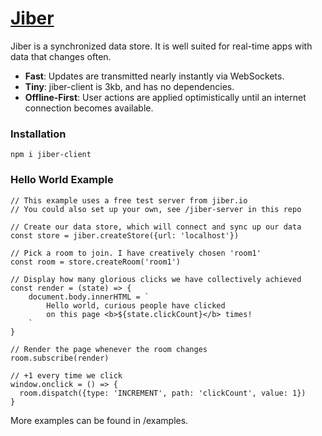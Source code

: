 # [Jiber](https://jiber.io)

Jiber is a synchronized data store. It is well suited for real-time apps with
data that changes often.

- **Fast**: Updates are transmitted nearly instantly via WebSockets.
- **Tiny**: jiber-client is 3kb, and has no dependencies.
- **Offline-First**: User actions are applied optimistically until an internet
connection becomes available.

### Installation
```
npm i jiber-client
```

### Hello World Example
```
// This example uses a free test server from jiber.io
// You could also set up your own, see /jiber-server in this repo

// Create our data store, which will connect and sync up our data
const store = jiber.createStore({url: 'localhost'})

// Pick a room to join. I have creatively chosen 'room1'
const room = store.createRoom('room1')

// Display how many glorious clicks we have collectively achieved
const render = (state) => {
    document.body.innerHTML = `
        Hello world, curious people have clicked
        on this page <b>${state.clickCount}</b> times!
    `
}

// Render the page whenever the room changes
room.subscribe(render)

// +1 every time we click
window.onclick = () => {
  room.dispatch({type: 'INCREMENT', path: 'clickCount', value: 1})
}
```

More examples can be found in /examples.
